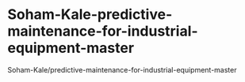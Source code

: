 # Soham-Kale-predictive-maintenance-for-industrial-equipment-master
Soham-Kale/predictive-maintenance-for-industrial-equipment-master
